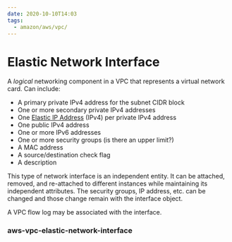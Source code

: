 ```yaml
---
date: 2020-10-10T14:03
tags:
  - amazon/aws/vpc/
---
```


# Elastic Network Interface

A *logical* networking component in a VPC that
represents a virtual network card.
Can include:
* A primary private IPv4 address for the subnet CIDR block
* One or more secondary private IPv4 addresses
* One [Elastic IP Address](aws-vpc-elastic-ip-address) (IPv4) per private IPv4 address
* One public IPv4 address
* One or more IPv6 addresses
* One or more security groups (is there an upper limit?)
* A MAC address
* A source/destination check flag
* A description

This type of network interface is an independent entity. 
It can be attached, removed, and re-attached to
different instances while maintaining its independent
attributes.
The security groups, IP address, etc. can be changed 
and those change remain with the interface object.

A VPC flow log may be associated with the interface.


### aws-vpc-elastic-network-interface
